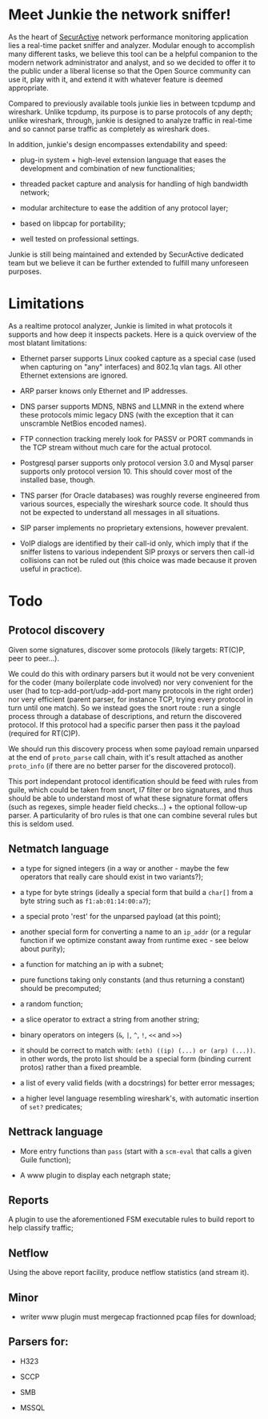 Meet Junkie the network sniffer!
================================

As the heart of [SecurActive](http://www.securactive.net) network performance
monitoring application lies a real-time packet sniffer and analyzer. Modular
enough to accomplish many different tasks, we believe this tool can be a
helpful companion to the modern network administrator and analyst, and so we
decided to offer it to the public under a liberal license so that the Open
Source community can use it, play with it, and extend it with whatever feature
is deemed appropriate.

Compared to previously available tools junkie lies in between tcpdump and
wireshark. Unlike tcpdump, its purpose is to parse protocols of any depth;
unlike wireshark, through, junkie is designed to analyze traffic in real-time
and so cannot parse traffic as completely as wireshark does.

In addition, junkie's design encompasses extendability and speed:

- plug-in system + high-level extension language that eases the development and
  combination of new functionalities;

- threaded packet capture and analysis for handling of high bandwidth network;

- modular architecture to ease the addition of any protocol layer;

- based on libpcap for portability;

- well tested on professional settings.


Junkie is still being maintained and extended by SecurActive dedicated team
but we believe it can be further extended to fulfill many unforeseen purposes.


Limitations
===========

As a realtime protocol analyzer, Junkie is limited in what protocols it
supports and how deep it inspects packets. Here is a quick overview of the
most blatant limitations:

- Ethernet parser supports Linux cooked capture as a special case (used when
  capturing on "any" interfaces) and 802.1q vlan tags. All other Ethernet
  extensions are ignored.

- ARP parser knows only Ethernet and IP addresses.

- DNS parser supports MDNS, NBNS and LLMNR in the extend where these protocols
  mimic legacy DNS (with the exception that it can unscramble NetBios encoded
  names).

- FTP connection tracking merely look for PASSV or PORT commands in the TCP
  stream without much care for the actual protocol.

- Postgresql parser supports only protocol version 3.0 and Mysql parser
  supports only protocol version 10.  This should cover most of the installed
  base, though.

- TNS parser (for Oracle databases) was roughly reverse engineered from
  various sources, especially the wireshark source code. It should thus not
  be expected to understand all messages in all situations.

- SIP parser implements no proprietary extensions, however prevalent.

- VoIP dialogs are identified by their call-id only, which imply that if
  the sniffer listens to various independent SIP proxys or servers then
  call-id collisions can not be ruled out (this choice was made because
  it proven useful in practice).


Todo
====

Protocol discovery
------------------

Given some signatures, discover some protocols (likely targets: RT(C)P, peer
to peer...).

We could do this with ordinary parsers but it would not be very convenient for
the coder (many boilerplate code involved) nor very convenient for the user
(had to tcp-add-port/udp-add-port many protocols in the right order) nor very
efficient (parent parser, for instance TCP, trying every protocol in turn until
one match). So we instead goes the snort route : run a single process through a
database of descriptions, and return the discovered protocol. If this protocol
had a specific parser then pass it the payload (required for RT(C)P).

We should run this discovery process when some payload remain unparsed at the
end of `proto_parse` call chain, with it's result attached as another
`proto_info` (if there are no better parser for the discovered protocol).

This port independant protocol identification should be feed with rules from guile,
which could be taken from snort, l7 filter or bro signatures, and thus should
be able to understand most of what these signature format offers (such as
regexes, simple header field checks...) + the optional follow-up parser.
A particularity of bro rules is that one can combine several rules but this is
seldom used.


Netmatch language
-----------------

- a type for signed integers (in a way or another - maybe the few operators
  that really care should exist in two variants?);

- a type for byte strings (ideally a special form that build a `char[]` from a
  byte string such as `f1:ab:01:14:00:a7`);

- a special proto 'rest' for the unparsed payload (at this point);

- another special form for converting a name to an `ip_addr` (or a regular
  function if we optimize constant away from runtime exec - see below about
  purity);

- a function for matching an ip with a subnet;

- pure functions taking only constants (and thus returning a constant) should
  be precomputed;

- a random function;

- a slice operator to extract a string from another string;

- binary operators on integers (`&`, `|`, `^`, `!`, `<<` and `>>`)

- it should be correct to match with: `(eth) ((ip) (...) or (arp) (...))`.
  in other words, the proto list should be a special form (binding current
  protos) rather than a fixed preamble.

- a list of every valid fields (with a docstrings) for better error messages;

- a higher level language resembling wireshark's, with automatic insertion of
  `set?` predicates;

Nettrack language
-----------------

- More entry functions than `pass` (start with a `scm-eval` that calls a given
  Guile function);

- A www plugin to display each netgraph state;

Reports
-------

A plugin to use the aforementioned FSM executable rules to build report to
help classify traffic;

Netflow
-------

Using the above report facility, produce netflow statistics (and stream it).

Minor
-----

- writer www plugin must mergecap fractionned pcap files for download;

Parsers for:
------------

- H323

- SCCP

- SMB

- MSSQL

